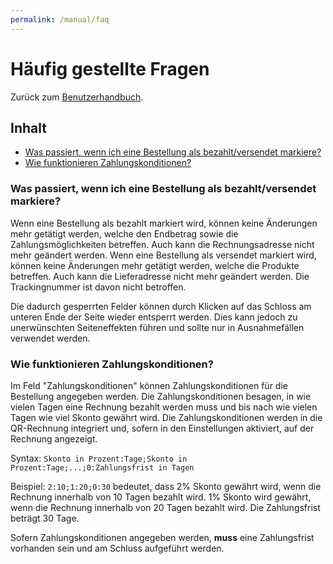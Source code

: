 ```yaml
---
permalink: /manual/faq
---
```


# Häufig gestellte Fragen

Zurück zum [Benutzerhandbuch](./).

## Inhalt

- [Was passiert, wenn ich eine Bestellung als bezahlt/versendet markiere?](#was-passiert-wenn-ich-eine-bestellung-als-bezahltversendet-markiere)
- [Wie funktionieren Zahlungskonditionen?](#wie-funktionieren-zahlungskonditionen)

### Was passiert, wenn ich eine Bestellung als bezahlt/versendet markiere?

Wenn eine Bestellung als bezahlt markiert wird, können keine Änderungen mehr getätigt werden, welche den Endbetrag sowie
die Zahlungsmöglichkeiten betreffen. Auch kann die Rechnungsadresse nicht mehr geändert werden.
Wenn eine Bestellung als versendet markiert wird, können keine Änderungen mehr getätigt werden, welche die Produkte
betreffen. Auch kann die Lieferadresse nicht mehr geändert werden. Die Trackingnummer ist davon nicht betroffen.

Die dadurch gesperrten Felder können durch Klicken auf das Schloss am unteren Ende der Seite wieder entsperrt werden.
Dies kann jedoch zu unerwünschten Seiteneffekten führen und sollte nur in Ausnahmefällen verwendet werden.

### Wie funktionieren Zahlungskonditionen?

Im Feld "Zahlungskonditionen" können Zahlungskonditionen für die Bestellung angegeben werden. Die Zahlungskonditionen
besagen, in wie vielen Tagen eine Rechnung bezahlt werden muss und bis nach wie vielen Tagen wie viel Skonto gewährt
wird. Die Zahlungskonditionen werden in die QR-Rechnung integriert und, sofern in den Einstellungen aktiviert, auf der
Rechnung angezeigt.

Syntax: `Skonto in Prozent:Tage;Skonto in Prozent:Tage;...;0:Zahlungsfrist in Tagen`

Beispiel: `2:10;1:20;0:30` bedeutet, dass 2% Skonto gewährt wird, wenn die Rechnung innerhalb von 10 Tagen bezahlt wird.
1% Skonto wird gewährt, wenn die Rechnung innerhalb von 20 Tagen bezahlt wird. Die Zahlungsfrist beträgt 30 Tage.

Sofern Zahlungskonditionen angegeben werden, **muss** eine Zahlungsfrist vorhanden sein und am Schluss aufgeführt
werden.
